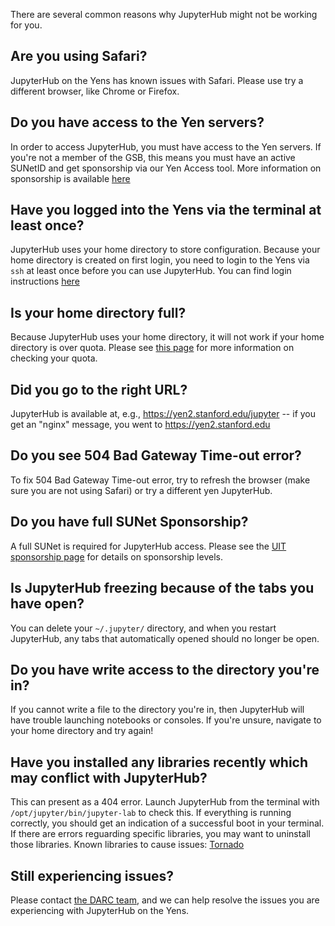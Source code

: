 There are several common reasons why JupyterHub might not be working for you.

## Are you using Safari?
JupyterHub on the Yens has known issues with Safari.  Please use try a different browser, like Chrome or Firefox.

## Do you have access to the Yen servers? 
In order to access JupyterHub, you must have access to the Yen servers.  If you're not a member of the GSB, this means you must have an active SUNetID and get sponsorship via our Yen Access tool.  More information on sponsorship is available [here](/yen/Collaborators.html)

## Have you logged into the Yens via the terminal at least once?
JupyterHub uses your home directory to store configuration.  Because your home directory is created on first login, you need to login to the Yens via `ssh` at least once before you can use JupyterHub.  You can find login instructions [here](/gettingStarted/4_login.html)
 
## Is your home directory full?
Because JupyterHub uses your home directory, it will not work if your home directory is over quota.  Please see [this page](/faqs/howCheckDiskQuota.html) for more information on checking your quota.

## Did you go to the right URL?
JupyterHub is available at, e.g., https://yen2.stanford.edu/jupyter -- if you get an "nginx" message, you went to https://yen2.stanford.edu

## Do you see 504 Bad Gateway Time-out error?
To fix 504 Bad Gateway Time-out error, try to refresh the browser (make sure you are not using Safari) or try a different yen JupyterHub.

## Do you have full SUNet Sponsorship?
A full SUNet is required for JupyterHub access.  Please see the [UIT sponsorship page](https://uit.stanford.edu/service/sponsorship) for details on sponsorship levels.

## Is JupyterHub freezing because of the tabs you have open?
You can delete your `~/.jupyter/` directory, and when you restart JupyterHub, any tabs that automatically opened should no longer be open.  

## Do you have write access to the directory you're in?
If you cannot write a file to the directory you're in, then JupyterHub will have trouble launching notebooks or consoles.  If you're unsure, navigate to your home directory and try again!

## Have you installed any libraries recently which may conflict with JupyterHub? 
This can present as a 404 error. Launch JupyterHub from the terminal with `/opt/jupyter/bin/jupyter-lab` to check this. If everything is running correctly, you should get an indication of a successful boot in your terminal. If there are errors reguarding specific libraries, you may want to uninstall those libraries.
Known libraries to cause issues: [Tornado](https://www.tornadoweb.org/en/stable/)


## Still experiencing issues?

Please contact [the DARC team](mailto:gsb_darcresearch@stanford.edu), and we can help resolve the issues you are experiencing with JupyterHub on the Yens.
